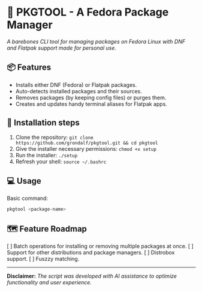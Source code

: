 # 🔧 PKGTOOL - A Fedora Package Manager

*A barebones CLI tool for managing packages on Fedora Linux with DNF and Flatpak support made for personal use.*

## 📦 Features
- Installs either DNF (Fedora) or Flatpak packages.
- Auto-detects installed packages and their sources.
- Removes packages (by keeping config files) or purges them.
- Creates and updates handy terminal aliases for Flatpak apps.

## 🚀 Installation steps

  1. Clone the repository: `git clone https://github.com/grondalf/pkgtool.git && cd pkgtool`
  2. Give the installer necessary permissions: `chmod +x setup`
  3. Run the installer: `./setup`
  4. Refresh your shell: `source ~/.bashrc`

##  💻 Usage

Basic command:
```bash
pkgtool <package-name>
```

## 🗺️ Feature Roadmap

[ ] Batch operations for installing or removing multiple packages at once.
[ ] Support for other distributions and package managers.
[ ] Distrobox support.
[ ] Fuszzy matching.

---

**Disclaimer:** *The script was developed with AI assistance to optimize functionality and user experience.*
